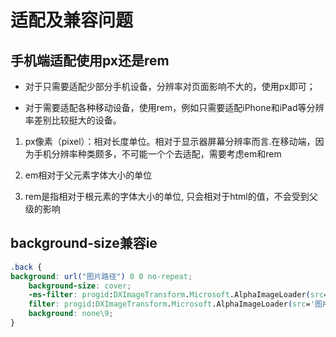# 适配及兼容问题

## 手机端适配使用px还是rem

* 对于只需要适配少部分手机设备，分辨率对页面影响不大的，使用px即可；

* 对于需要适配各种移动设备，使用rem，例如只需要适配iPhone和iPad等分辨率差别比较挺大的设备。

1. px像素（pixel）：相对长度单位。相对于显示器屏幕分辨率而言.在移动端，因为手机分辨率种类颇多，不可能一个个去适配，需要考虑em和rem

2. em相对于父元素字体大小的单位

3. rem是指相对于根元素的字体大小的单位, 只会相对于html的值，不会受到父级的影响

## background-size兼容ie

```css
.back {
background: url("图片路径") 0 0 no-repeat;
    background-size: cover;
    -ms-filter: progid:DXImageTransform.Microsoft.AlphaImageLoader(src='图片路径',sizingMethod='scale');
    filter: progid:DXImageTransform.Microsoft.AlphaImageLoader(src='图片路径',sizingMethod='scale');
    background: none\9;
}
```

